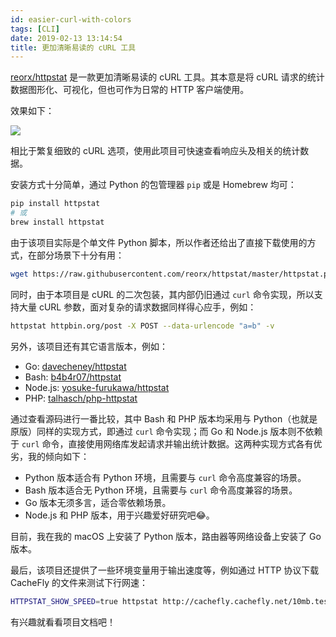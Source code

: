 ```yaml
---
id: easier-curl-with-colors
tags: [CLI]
date: 2019-02-13 13:14:54
title: 更加清晰易读的 cURL 工具
---
```


[reorx/httpstat](https://github.com/reorx/httpstat) 是一款更加清晰易读的 cURL 工具。其本意是将 cURL 请求的统计数据图形化、可视化，但也可作为日常的 HTTP 客户端使用。

<!--more-->

效果如下：

![](https://github.com/reorx/httpstat/raw/master/screenshot.png)

相比于繁复细致的 cURL 选项，使用此项目可快速查看响应头及相关的统计数据。

安装方式十分简单，通过 Python 的包管理器 `pip` 或是 Homebrew 均可：

```bash
pip install httpstat
# 或
brew install httpstat
```

由于该项目实际是个单文件 Python 脚本，所以作者还给出了直接下载使用的方式，在部分场景下十分有用：

```bash
wget https://raw.githubusercontent.com/reorx/httpstat/master/httpstat.py
```

同时，由于本项目是 cURL 的二次包装，其内部仍旧通过 `curl` 命令实现，所以支持大量 cURL 参数，面对复杂的请求数据同样得心应手，例如：

```bash
httpstat httpbin.org/post -X POST --data-urlencode "a=b" -v
```

另外，该项目还有其它语言版本，例如：

- Go: [davecheney/httpstat](https://github.com/davecheney/httpstat)
- Bash: [b4b4r07/httpstat](https://github.com/b4b4r07/httpstat)
- Node.js: [yosuke-furukawa/httpstat](https://github.com/yosuke-furukawa/httpstat)
- PHP: [talhasch/php-httpstat](https://github.com/talhasch/php-httpstat)

通过查看源码进行一番比较，其中 Bash 和 PHP 版本均采用与 Python（也就是原版）同样的实现方式，即通过 `curl` 命令实现；而 Go 和 Node.js 版本则不依赖于 `curl` 命令，直接使用网络库发起请求并输出统计数据。这两种实现方式各有优劣，我的倾向如下：

- Python 版本适合有 Python 环境，且需要与 `curl` 命令高度兼容的场景。
- Bash 版本适合无 Python 环境，且需要与 `curl` 命令高度兼容的场景。
- Go 版本无须多言，适合零依赖场景。
- Node.js 和 PHP 版本，用于兴趣爱好研究吧😂。

目前，我在我的 macOS 上安装了 Python 版本，路由器等网络设备上安装了 Go 版本。

最后，该项目还提供了一些环境变量用于输出速度等，例如通过 HTTP 协议下载 CacheFly 的文件来测试下行网速：

```bash
HTTPSTAT_SHOW_SPEED=true httpstat http://cachefly.cachefly.net/10mb.test
```

有兴趣就看看项目文档吧！
